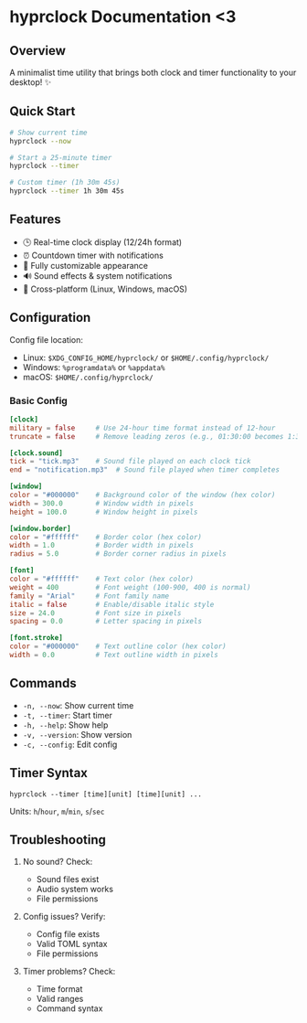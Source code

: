 # hyprclock Documentation <3

## Overview
A minimalist time utility that brings both clock and timer functionality to your desktop! ✨

## Quick Start
```bash
# Show current time
hyprclock --now

# Start a 25-minute timer
hyprclock --timer

# Custom timer (1h 30m 45s)
hyprclock --timer 1h 30m 45s
```

## Features
- 🕒 Real-time clock display (12/24h format)
- ⏰ Countdown timer with notifications
- 🎨 Fully customizable appearance
- 🔊 Sound effects & system notifications
- 💫 Cross-platform (Linux, Windows, macOS)

## Configuration
Config file location:
- Linux: `$XDG_CONFIG_HOME/hyprclock/` or `$HOME/.config/hyprclock/`
- Windows: `%programdata%` or `%appdata%`
- macOS: `$HOME/.config/hyprclock/`

### Basic Config
```toml
[clock]
military = false     # Use 24-hour time format instead of 12-hour
truncate = false     # Remove leading zeros (e.g., 01:30:00 becomes 1:30:00)

[clock.sound]
tick = "tick.mp3"    # Sound file played on each clock tick
end = "notification.mp3"  # Sound file played when timer completes

[window]
color = "#000000"    # Background color of the window (hex color)
width = 300.0        # Window width in pixels
height = 100.0       # Window height in pixels

[window.border]
color = "#ffffff"    # Border color (hex color)
width = 1.0          # Border width in pixels
radius = 5.0         # Border corner radius in pixels

[font]
color = "#ffffff"    # Text color (hex color)
weight = 400         # Font weight (100-900, 400 is normal)
family = "Arial"     # Font family name
italic = false       # Enable/disable italic style
size = 24.0          # Font size in pixels
spacing = 0.0        # Letter spacing in pixels

[font.stroke]
color = "#000000"    # Text outline color (hex color)
width = 0.0          # Text outline width in pixels
```

## Commands
- `-n, --now`: Show current time
- `-t, --timer`: Start timer
- `-h, --help`: Show help
- `-v, --version`: Show version
- `-c, --config`: Edit config

## Timer Syntax
```
hyprclock --timer [time][unit] [time][unit] ...
```
Units: `h`/`hour`, `m`/`min`, `s`/`sec`

## Troubleshooting
1. No sound? Check:
   - Sound files exist
   - Audio system works
   - File permissions

2. Config issues? Verify:
   - Config file exists
   - Valid TOML syntax
   - File permissions

3. Timer problems? Check:
   - Time format
   - Valid ranges
   - Command syntax
